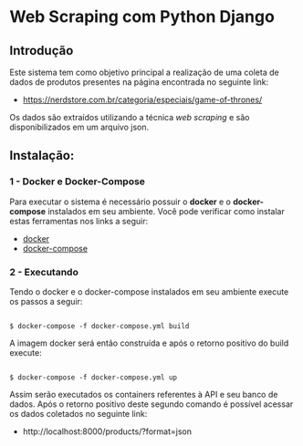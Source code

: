 # Web Scraping com Python Django

## Introdução

Este sistema tem como objetivo principal a realização de uma coleta de dados de produtos presentes na página encontrada no seguinte link:

* https://nerdstore.com.br/categoria/especiais/game-of-thrones/  

Os dados são extraídos utilizando a técnica *web scraping* e são disponibilizados em um arquivo json.

## Instalação:

### 1 - Docker e Docker-Compose

Para executar o sistema é necessário possuir o **docker** e o **docker-compose** instalados em seu ambiente. Você pode verificar como instalar estas ferramentas nos links a seguir:

* [docker](https://docs.docker.com/install/linux/docker-ce/ubuntu/)
* [docker-compose](https://docs.docker.com/compose/install/)

### 2 - Executando

Tendo o docker e o docker-compose instalados em seu ambiente execute os passos a seguir:


```

$ docker-compose -f docker-compose.yml build

```

A imagem docker será então construída e após o retorno positivo do build execute:

```

$ docker-compose -f docker-compose.yml up

```

Assim serão executados os containers referentes à API e seu banco de dados. Após o retorno positivo deste segundo comando é possível acessar os dados coletados no seguinte link:

* http://localhost:8000/products/?format=json
